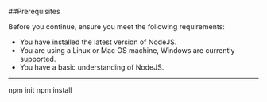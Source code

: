 ##Prerequisites

Before you continue, ensure you meet the following requirements:

* You have installed the latest version of NodeJS.
* You are using a Linux or Mac OS machine, Windows are currently supported.
* You have a basic understanding of NodeJS.

---
npm init
npm install